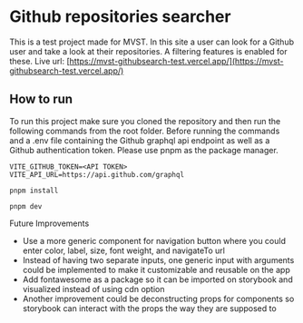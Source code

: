 # Github repositories searcher

This is a test project made for MVST. In this site a user can look for a Github user and take a look at their repositories. A filtering features is enabled for these. Live url: [https://mvst-githubsearch-test.vercel.app/](https://mvst-githubsearch-test.vercel.app/)

## How to run

To run this project make sure you cloned the repository and then run the following commands from the root folder. Before running the commands and a .env file containing the Github graphql api endpoint as well as a Github authentication token. Please use pnpm as the package manager.

```console
VITE_GITHUB_TOKEN=<API TOKEN>
VITE_API_URL=https://api.github.com/graphql
```

```console
pnpm install
```

```console
pnpm dev
```

Future Improvements

- Use a more generic component for navigation button where you could enter color, label, size, font weight, and navigateTo url
- Instead of having two separate inputs, one generic input with arguments could be implemented to make it customizable and reusable on the app
- Add fontawesome as a package so it can be imported on storybook and visualized instead of using cdn option
- Another improvement could be deconstructing props for components so storybook can interact with the props the way they are supposed to
